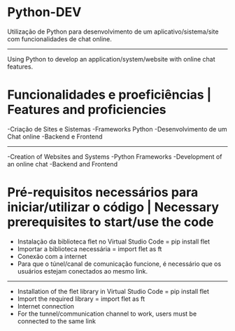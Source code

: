 # Python-DEV
Utilização de Python para desenvolvimento de um aplicativo/sistema/site com funcionalidades de chat online.
___________________________________________________________________________________________________________________________
Using Python to develop an application/system/website with online chat features.
# Funcionalidades e proeficiências | Features and proficiencies
-Criação de Sites e Sistemas
-Frameworks Python
-Desenvolvimento de um Chat online
-Backend e Frontend
___________________________________________________________________________________________________________________________
-Creation of Websites and Systems
-Python Frameworks
-Development of an online chat
-Backend and Frontend
# Pré-requisitos necessários para iniciar/utilizar o código | Necessary prerequisites to start/use the code
- Instalação da biblioteca flet no Virtual Studio Code = pip install flet
- Importar a biblioteca necessária = import flet as ft
- Conexão com a internet
- Para que o túnel/canal de comunicação funcione, é necessário que os usuários estejam conectados ao mesmo link.
___________________________________________________________________________________________________________________________
- Installation of the flet library in Virtual Studio Code = pip install flet
- Import the required library = import flet as ft
- Internet connection
- For the tunnel/communication channel to work, users must be connected to the same link

